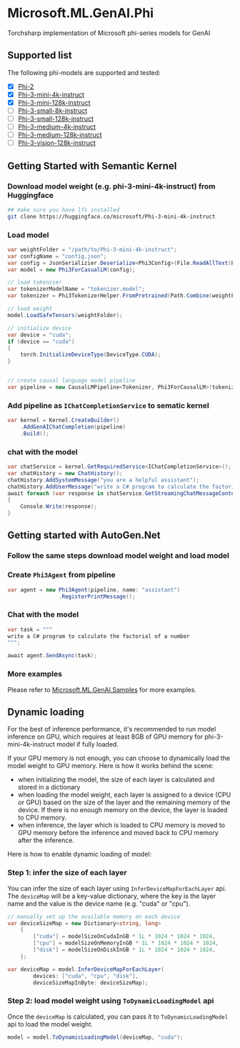 # Microsoft.ML.GenAI.Phi
Torchsharp implementation of Microsoft phi-series models for GenAI

## Supported list
The following phi-models are supported and tested:
- [x] [Phi-2](https://huggingface.co/microsoft/phi-2)
- [x] [Phi-3-mini-4k-instruct](https://huggingface.co/microsoft/Phi-3-mini-4k-instruct)
- [x] [Phi-3-mini-128k-instruct](https://huggingface.co/microsoft/Phi-3-mini-128k-instruct)
- [ ] [Phi-3-small-8k-instruct](https://huggingface.co/microsoft/Phi-3-small-8k-instruct)
- [ ] [Phi-3-small-128k-instruct](https://huggingface.co/microsoft/Phi-3-small-128k-instruct)
- [ ] [Phi-3-medium-4k-instruct](https://huggingface.co/microsoft/Phi-3-medium-4k-instruct)
- [ ] [Phi-3-medium-128k-instruct](https://huggingface.co/microsoft/Phi-3-medium-128k-instruct)
- [ ] [Phi-3-vision-128k-instruct](https://huggingface.co/microsoft/Phi-3-large-4k-instruct)

## Getting Started with Semantic Kernel

### Download model weight (e.g. phi-3-mini-4k-instruct) from Huggingface
```bash
## make sure you have lfs installed
git clone https://huggingface.co/microsoft/Phi-3-mini-4k-instruct
```

### Load model
```csharp
var weightFolder = "/path/to/Phi-3-mini-4k-instruct";
var configName = "config.json";
var config = JsonSerializier.Deserialize<Phi3Config>(File.ReadAllText(Path.Combine(weightFolder, configName)));
var model = new Phi3ForCasualLM(config);

// load tokenzier
var tokenizerModelName = "tokenizer.model";
var tokenizer = Phi3TokenizerHelper.FromPretrained(Path.Combine(weightFolder, tokenizerModelName));

// load weight
model.LoadSafeTensors(weightFolder);

// initialize device
var device = "cuda";
if (device == "cuda")
{
    torch.InitializeDeviceType(DeviceType.CUDA);
}


// create causal language model pipeline
var pipeline = new CausalLMPipeline<Tokenizer, Phi3ForCausalLM>(tokenizer, model, device);
```

### Add pipeline as `IChatCompletionService` to sematic kernel
```csharp
var kernel = Kernel.CreateBuilder()
    .AddGenAIChatCompletion(pipeline)
    .Build();
```

### chat with the model
```csharp
var chatService = kernel.GetRequiredService<IChatCompletionService>();
var chatHistory = new ChatHistory();
chatHistory.AddSystemMessage("you are a helpful assistant");
chatHistory.AddUserMessage("write a C# program to calculate the factorial of a number");
await foreach (var response in chatService.GetStreamingChatMessageContentsAsync(chatHistory))
{
    Console.Write(response);
}
```

## Getting started with AutoGen.Net
### Follow the same steps download model weight and load model
### Create `Phi3Agent` from pipeline
```csharp
var agent = new Phi3Agent(pipeline, name: "assistant")
                .RegisterPrintMessage();
```

### Chat with the model
```csharp
var task = """
write a C# program to calculate the factorial of a number
""";

await agent.SendAsync(task);
```

### More examples
Please refer to [Microsoft.ML.GenAI.Samples](./../../docs/samples/Microsoft.ML.GenAI.Samples/) for more examples.

## Dynamic loading
For the best of inference performance, it's recommended to run model inference on GPU, which requires at least 8GB of GPU memory for phi-3-mini-4k-instruct model if fully loaded.

If your GPU memory is not enough, you can choose to dynamically load the model weight to GPU memory. Here is how it works behind the scene:
- when initializing the model, the size of each layer is calculated and stored in a dictionary
- when loading the model weight, each layer is assigned to a device (CPU or GPU) based on the size of the layer and the remaining memory of the device. If there is no enough memory on the device, the layer is loaded to CPU memory.
- when inference, the layer which is loaded to CPU memory is moved to GPU memory before the inference and moved back to CPU memory after the inference.

Here is how to enable dynamic loading of model:
### Step 1: infer the size of each layer
You can infer the size of each layer using `InferDeviceMapForEachLayer` api. The `deviceMap` will be a key-value dictionary, where the key is the layer name and the value is the device name (e.g. "cuda" or "cpu").

```csharp
// manually set up the available memory on each device
var deviceSizeMap = new Dictionary<string, long>
    {
        ["cuda"] = modelSizeOnCudaInGB * 1L * 1024 * 1024 * 1024,
        ["cpu"] = modelSizeOnMemoryInGB * 1L * 1024 * 1024 * 1024,
        ["disk"] = modelSizeOnDiskInGB * 1L * 1024 * 1024 * 1024,
    };

var deviceMap = model.InferDeviceMapForEachLayer(
        devices: ["cuda", "cpu", "disk"],
        deviceSizeMapInByte: deviceSizeMap);
```

### Step 2: load model weight using `ToDynamicLoadingModel` api
Once the `deviceMap` is calculated, you can pass it to `ToDynamicLoadingModel` api to load the model weight.

```csharp
model = model.ToDynamicLoadingModel(deviceMap, "cuda");
```
